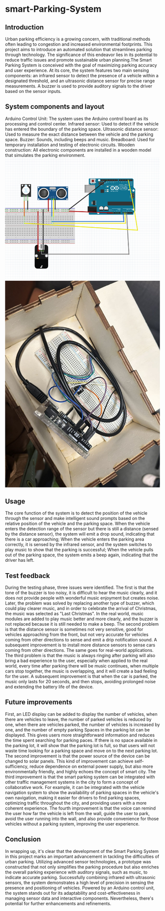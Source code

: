 # smart-Parking-System
## Introduction
Urban parking efficiency is a growing concern, with traditional methods often leading to congestion and increased environmental footprints. This project aims to introduce an automated solution that streamlines parking through technology. The significance of this endeavor lies in its potential to reduce traffic issues and promote sustainable urban planning.The Smart Parking System is conceived with the goal of maximizing parking accuracy and user experience. At its core, the system features two main sensing components: an infrared sensor to detect the presence of a vehicle within a designated threshold, and an ultrasonic distance sensor for precise range measurements. A buzzer is used to provide auditory signals to the driver based on the sensor inputs.
## System components and layout
Arduino Control Unit: The system uses the Arduino control board as its processing and control center.
Infrared sensor: Used to detect if the vehicle has entered the boundary of the parking space.
Ultrasonic distance sensor: Used to measure the exact distance between the vehicle and the parking space.
Buzzer: Sounds, including beeps and music.
Breadboard: Used for temporary installation and testing of electronic circuits.
Wooden construction: All electronic components are installed in a wooden model that simulates the parking environment.
![picture1](https://github.com/QingyaoTang/smart-Parking-System/blob/main/11091702426406_.pic.jpg)
![picture2](https://github.com/QingyaoTang/smart-Parking-System/blob/main/17521706110625_.pic.jpg)
## Usage
The core function of the system is to detect the position of the vehicle through the sensor and make intelligent sound prompts based on the relative position of the vehicle and the parking space. When the vehicle enters the detection range of the sensor but there is still a distance (sensed by the distance sensor), the system will emit a drop sound, indicating that there is a car approaching; When the vehicle enters the parking area correctly, it is sensed by the infrared sensor, and the system switches to play music to show that the parking is successful; When the vehicle pulls out of the parking space, the system emits a beep again, indicating that the driver has left.
## Test feedback
During the testing phase, three issues were identified. The first is that the tone of the buzzer is too noisy, it is difficult to hear the music clearly, and it does not provide people with wonderful music enjoyment but creates noise. Later, the problem was solved by replacing another type of buzzer, which could play clearer music, and in order to celebrate the arrival of Christmas, the music was selected as "Last Christmas". In the real world, music modules are added to play music better and more clearly, and the buzzer is not replaced because it is still needed to make a beep. The second problem is that the distance sensor is sometimes not very sensitive, good for vehicles approaching from the front, but not very accurate for vehicles coming from other directions to sense and emit a drip notification sound. A subsequent improvement is to install more distance sensors to sense cars coming from other directions. The same goes for real-world applications. The third problem is that the music is always ringing after parking will also bring a bad experience to the user, especially when applied to the real world, every time after parking there will be music continues, when multiple cars stop together, the music is overlapping, and it will create a bad feeling for the user. A subsequent improvement is that when the car is parked, the music only lasts for 20 seconds, and then stops, avoiding prolonged noise and extending the battery life of the device.
## Future improvements
First, an LED display can be added to display the number of vehicles, when there are vehicles to leave, the number of parked vehicles is reduced by one, when there are vehicles parked, the number of vehicles is increased by one, and the number of empty parking Spaces in the parking lot can be displayed. This gives users more straightforward information and reduces the time spent searching for parking paces. If there is no space available in the parking lot, it will show that the parking lot is full, so that users will not waste time looking for a parking space and move on to the next parking lot. The second improvement is that the power source of the device can be changed to solar panels. This kind of improvement can achieve self-sufficiency, reduce dependence on external power supply, but also more environmentally friendly, and highly echoes the concept of smart city. The third improvement is that the smart parking system can be integrated with other traffic management systems in the city to form a concept of collaborative work. For example, it can be integrated with the vehicle navigation system to show the availability of parking spaces in the vehicle's own navigation, making it easier for drivers to find parking spaces, optimizing traffic throughout the city, and providing users with a more coherent experience. The fourth improvement is that the voice can remind the user how far the vehicle is left from the wall, guide the user to park, avoid the user running into the wall, and also provide convenience for those vehicles without a parking system, improving the user experience.
## Conclusion
In wrapping up, it's clear that the development of the Smart Parking System in this project marks an important advancement in tackling the difficulties of urban parking. Utilizing advanced sensor technologies, a prototype was constructed that not only simplifies the parking procedure but also enriches the overall parking experience with auditory signals, such as music, to indicate accurate parking.
Successfully combining infrared with ultrasonic sensors, the system demonstrates a high level of precision in sensing the presence and positioning of vehicles. Powered by an Arduino control unit, the system stands out for its adaptability and cost-effectiveness in managing sensor data and interactive components. Nevertheless, there's potential for further enhancements and refinements.
